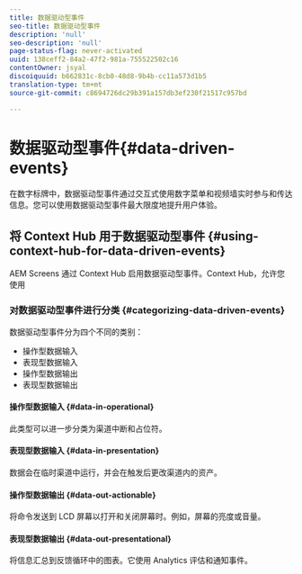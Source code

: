```yaml
---
title: 数据驱动型事件
seo-title: 数据驱动型事件
description: 'null'
seo-description: 'null'
page-status-flag: never-activated
uuid: 138ceff2-84a2-47f2-981a-755522502c16
contentOwner: jsyal
discoiquuid: b662831c-8cb0-48d8-9b4b-cc11a573d1b5
translation-type: tm+mt
source-git-commit: c8694726dc29b391a157db3ef230f21517c957bd

---
```



# 数据驱动型事件{#data-driven-events}

在数字标牌中，数据驱动型事件通过交互式使用数字菜单和视频墙实时参与和传达信息。您可以使用数据驱动型事件最大限度地提升用户体验。

## 将 Context Hub 用于数据驱动型事件 {#using-context-hub-for-data-driven-events}

AEM Screens 通过 Context Hub 启用数据驱动型事件。Context Hub，允许您使用

### 对数据驱动型事件进行分类 {#categorizing-data-driven-events}

数据驱动型事件分为四个不同的类别：

* 操作型数据输入
* 表现型数据输入
* 操作型数据输出
* 表现型数据输出

#### 操作型数据输入 {#data-in-operational}

此类型可以进一步分类为渠道中断和占位符。

#### 表现型数据输入 {#data-in-presentation}

数据会在临时渠道中运行，并会在触发后更改渠道内的资产。

#### 操作型数据输出 {#data-out-actionable}

将命令发送到 LCD 屏幕以打开和关闭屏幕时。例如，屏幕的亮度或音量。

#### 表现型数据输出 {#data-out-presentational}

将信息汇总到反馈循环中的图表。它使用 Analytics 评估和通知事件。
